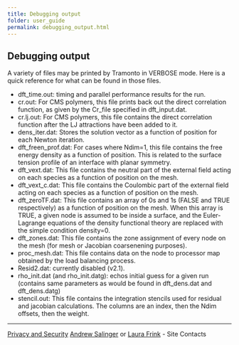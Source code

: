 ```yaml
---
title: Debugging output
folder: user_guide
permalink: debugging_output.html
---
```


## Debugging output

A variety of files may be printed by Tramonto in VERBOSE mode. Here is a quick reference for what can be found in those files.

*   dft_time.out: timing and parallel performance results for the run.
*   cr.out: For CMS polymers, this file prints back out the direct correlation function, as given by the Cr_file specified in dft_input.dat.
*   cr.lj.out: For CMS polymers, this file contains the direct correlation function after the LJ attractions have been added to it.
*   dens_iter.dat: Stores the solution vector as a function of position for each Newton iteration.
*   dft_freen_prof.dat: For cases where Ndim=1, this file contains the free energy density as a function of position. This is related to the surface tension profile of an interface with planar symmetry.
*   dft_vext.dat: This file contains the neutral part of the external field acting on each species as a function of position on the mesh.
*   dft_vext_c.dat: This file contains the Coulombic part of the external field acting on each species as a function of position on the mesh.
*   dft_zeroTF.dat: This file contains an array of 0s and 1s (FALSE and TRUE respectively) as a function of position on the mesh. When this array is TRUE, a given node is assumed to be inside a surface, and the Euler-Lagrange equations of the density functional theory are replaced with the simple condition density=0.
*   dft_zones.dat: This file contains the zone assignment of every node on the mesh (for mesh or Jacobian coarsenening purposes).
*   proc_mesh.dat: This file contains data on the node to processor map obtained by the load balancing process.
*   Resid2.dat: currently disabled (v2.1).
*   rho_init.dat (and rho_init.datg): echos initial guess for a given run (contains same parameters as would be found in dft_dens.dat and dft_dens.datg)
*   stencil.out: This file contains the integration stencils used for residual and jacobian calculations. The columns are an index, then the Ndim offsets, then the weight.

***

[Privacy and Security](http://www.sandia.gov/general/privacy-security/index.html)
[Andrew Salinger](mailto:agsalin@sandia.gov) or [Laura Frink](mailto:ljfrink@colderinsights.com) - Site Contacts